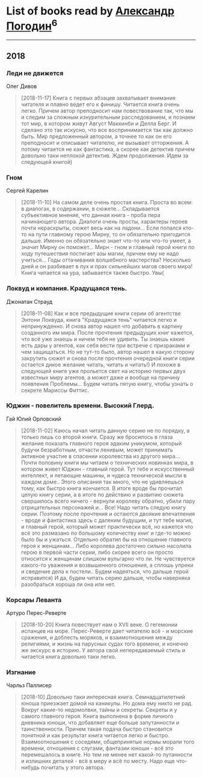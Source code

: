 # List of books read by [Александр Погодин](https://my.mail.ru/mail/ender.85/)<sup>6</sup>
---

## 2018

### Леди не движется
Олег Дивов
> [2018-11-17] Книга с первых абзацев захватывает внимание читателя и плавно ведет его к финишу. Читается книга очень легко. Причем автор преподносит нам повествование так, что мы и следим за сложным изнурительным расследованием, и познаем тот мир, в котором живут Август Маккинби и Делла Берг. И сделано это так искусно, что все воспринимается так как должно быть. Мир предложенный автором, а точнее то как он его преподносит и описывает читателю, не вызывает отторжения. А потому читается не как фантастика, а скорее как детектив причем довольно таки неплохой детектив. Ждем продолжения. Идем за следующей книгой)


### Гном
Сергей Карелин
> [2018-11-10] На самом деле очень простая книга. Проста во всем: в диалогах, в содержании, в сюжете... Складывается субъективное мнение, что данная книга - проба пера начинающего автора. Диалоги очень просты, характеры героев почти нераскрыты, сюжет весь как на ладони... Если попался кто-то на пути главному герою Мирну, то он обязательно пригодится дальше. Именно он обязательно знает что-то или что-то умеет, а значит Мирну он поможет... Мирн - гном и главный герой книги по ходу путешествия постигает азы магии, причем ему не надо учиться... Годы оттачивания волшебного мастерства? Несколько дней и он разбивает в пух и прах сильнейших магов своего мира! Книга читается на ура, забывается также быстро. Увы(


### Локвуд и компания. Крадущаяся тень.
Джонатан Страуд
> [2018-11-08] Как и все предыдущие книги серии об агентстве Энтони Локвуда, книга "Крадущаяся тень" читается легко и непринужденно. И снова автор нашел что добавить в картину созданного им мира. После прочтения предыдущих книг кажется, что всё уже знаешь и ничем тебя не удивить. Ты знаешь какие есть дары у агентов, как себя вести при встрече с призраками и чем защищаться. Но не тут-то было, автор нашел в какую сторону закрутить сюжет и снова после прочтения очередной книги серии остается дикое желание читать, читать и читать!) И похоже в следующей книге уже прольется свет на историю первых двух известных миру агентов, а может даже и вообще на причину появления Проблемы... Будем читать пятую книгу, чтобы узнать о секрете Мариссы Фиттис.


### Юджин - повелитель времени. Высокий Глерд.
Гай Юлий Орловский
> [2018-11-02] Каюсь начал читать данную серию не по порядку, а только лишь со второй книги. Сразу же бросилось в глаза желание показать главного героя эдаким уникумом, который будучи безработным, отчасти ленивым, может принимать активное участие в спасении королевства из другого мира... Почти половину книги мы читаем о технических новинках мира, в котором живет Юджин - главный герой. Тут тебе и искусственный интеллект, и летающие машины, и чудеса технической мысли в каждом доме.. Этого описания так много, что не удивляешься тому, как быстро книга кончается. В итоге вроде бы прочитал целую книгу серии, а в итоге по действию и развитию сюжета свершилось всего ничего - вернули королеву обратно, убили пару отрицательных персонажей и... Все! Надо читать следую книгу серии. Поэтому после прочтения и остаются двоякие впечатления - вроде и фантастика здесь с далеким будущим, и тут тебе магия, и главный герой, который может практически всё, но кажется что всё это размазано по большому количеству книг и где-то можно было бы и ужаться. Отдельно обратил бы на отношение главного героя к женщинам... Либо королева достаточно сильно насолила герою в первой части серии, либо скорее всего он просто относится к женщинам слишком вульгарно что ли. Не чувствуется какого-то уважения и возвышенного отношения, а сплошь упреки и сведение дела к постели.. Будем надеяться, что дальше герой исправится) И да, будем читать серию дальше, чтобы наверняка разобраться хороша ли она или нет.


### Корсары Леванта
Артуро Перес-Реверте
> [2018-10-20] Книга повествует нам о XVII веке. О гегемонии испанцев на море. Перес-Реверте дает читателю всё - и морские сражения, и доблесть моряков, и взаимотношения между религиями, и жизнь на парусных судах того времени, и конечно же экскурс в историю. У автора свой непередаваемый стиль и читается книга довольно таки легко.


### Изгнание
Чарльз Паллисер
> [2018-10] Довольно таки интересная книга. Семнадцатилетний юноша приезжает домой на каникулы. Но дома ему никто не рад. Вокруг какие-то недомолвки, тайны и секреты. Секреты и у самого главного героя. Книга выполнена в форме личного дневника юноши, что добавляет еще больше запутанности и таинственности. Причем такая подача быстро становится понятной и как результат книга читается легко и быстро. Взаимоотношения с соседями, общепринятые нормы морали того времени, отношения с слугами, фантазии юноши - всё это перемешалось в книге. Но тем не менее нет какой-то путанности и излишних деталей - всё в меру и всё по месту. Надо еще что-нибудь почитать у этого автора.



